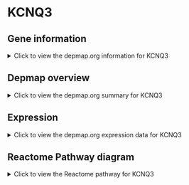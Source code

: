 <h1>KCNQ3</h1>

<h2>Gene information</h2>
<details>
  <summary>Click to view the depmap.org information for KCNQ3</summary>
  <p><a href="https://depmap.org/portal/gene/KCNQ3?tab=about" target="_BLANK">Open page in a new tab...</a></p>
  <iframe src="https://depmap.org/portal/gene/KCNQ3?tab=about" style="border:none;width:100%;height:800px"></iframe>
</details>

<h2>Depmap overview</h2>
<details>
  <summary>Click to view the depmap.org summary for KCNQ3</summary>
  <p><a href="https://depmap.org/portal/gene/KCNQ3?tab=overview" target="_BLANK">Open page in a new tab...</a></p>
  <iframe src="https://depmap.org/portal/gene/KCNQ3?tab=overview" style="border:none;width:100%;height:800px"></iframe>
</details>

<h2>Expression</h2>
<details>
  <summary>Click to view the depmap.org expression data for KCNQ3</summary>
  <p><a href="https://depmap.org/portal/gene/KCNQ3?tab=characterization" target="_BLANK">Open page in a new tab...</a></p>
  <iframe src="https://depmap.org/portal/gene/KCNQ3?tab=characterization" style="border:none;width:100%;height:800px"></iframe>
</details>



<h2>Reactome Pathway diagram</h2>
<details>
  <summary>Click to view the Reactome pathway for KCNQ3</summary>
  <p><a href="https://reactome.org/PathwayBrowser/#/R-HSA-1296072" target="_BLANK">Open page in a new tab...</a></p>
  <p>Voltage gated Potassium channels</p>
<iframe src="https://reactome.org/PathwayBrowser/#/R-HSA-1296072" style="border:none;width:100%;height:800px"></iframe>
</details>



